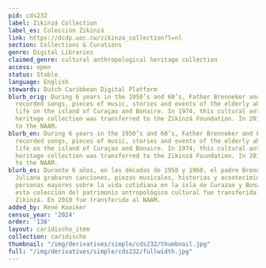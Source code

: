 ```yaml
---
pid: cds232
label: Zikinzá Collection
label_es: Colección Zikinzá
link: https://dcdp.uoc.cw/zikinza_collection?l=nl
section: Collections & Curations
genre: Digital Libraries
claimed_genre: cultural anthropological heritage collection
access: open
status: Stable
language: English
stewards: Dutch Caribbean Digital Platform
blurb_orig: During 6 years in the 1950’s and 60’s, Father Brenneker and Elis Juliana
  recorded songs, pieces of music, stories and events of the elderly about the everyday
  life on the island of Curaçao and Bonaire. In 1974, this cultural anthropological
  heritage collection was transferred to the Zikinzá Foundation. In 2010, it was transferred
  to the NAAM.
blurb_en: During 6 years in the 1950’s and 60’s, Father Brenneker and Elis Juliana
  recorded songs, pieces of music, stories and events of the elderly about the everyday
  life on the island of Curaçao and Bonaire. In 1974, this cultural anthropological
  heritage collection was transferred to the Zikinzá Foundation. In 2010, it was transferred
  to the NAAM.
blurb_es: Durante 6 años, en las décadas de 1950 y 1960, el padre Brenneker y Elis
  Juliana grabaron canciones, piezas musicales, historias y acontecimientos de las
  personas mayores sobre la vida cotidiana en la isla de Curazao y Bonaire. En 1974,
  esta colección del patrimonio antropológico cultural fue transferida a la Fundación
  Zikinzá. En 2010 fue transferido al NAAM.
added_by: René Kooiker
census_year: '2024'
order: '138'
layout: caridischo_item
collection: caridischo
thumbnail: "/img/derivatives/simple/cds232/thumbnail.jpg"
full: "/img/derivatives/simple/cds232/fullwidth.jpg"
---
```

